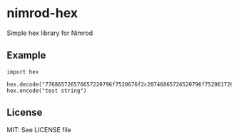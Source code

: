 nimrod-hex
==========

Simple hex library for Nimrod

## Example
	import hex
	
	hex.decode("776865726576657220796f7520676f2c20746865726520796f7520617265")
	hex.encode("test string")

## License
MIT: See LICENSE file
